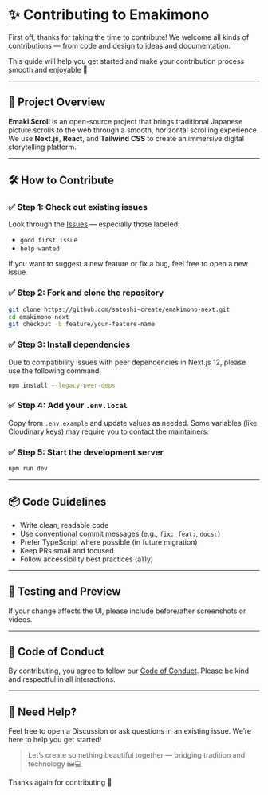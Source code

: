 # ✨ Contributing to Emakimono

First off, thanks for taking the time to contribute! We welcome all kinds of contributions — from code and design to ideas and documentation.

This guide will help you get started and make your contribution process smooth and enjoyable 🚀

---

## 🧭 Project Overview

**Emaki Scroll** is an open-source project that brings traditional Japanese picture scrolls to the web through a smooth, horizontal scrolling experience. We use **Next.js**, **React**, and **Tailwind CSS** to create an immersive digital storytelling platform.

---

## 🛠 How to Contribute

### ✅ Step 1: Check out existing issues
Look through the [Issues](https://github.com/satoshi-create/emakimono-next/issues) — especially those labeled:
- `good first issue`
- `help wanted`

If you want to suggest a new feature or fix a bug, feel free to open a new issue.

### ✅ Step 2: Fork and clone the repository
```bash
git clone https://github.com/satoshi-create/emakimono-next.git
cd emakimono-next
git checkout -b feature/your-feature-name
```

### ✅ Step 3: Install dependencies

Due to compatibility issues with peer dependencies in Next.js 12, please use the following command:

```bash
npm install --legacy-peer-deps
```

### ✅ Step 4: Add your `.env.local`
Copy from `.env.example` and update values as needed. Some variables (like Cloudinary keys) may require you to contact the maintainers.

### ✅ Step 5: Start the development server
```bash
npm run dev
```

---

## 📦 Code Guidelines

- Write clean, readable code
- Use conventional commit messages (e.g., `fix:`, `feat:`, `docs:`)
- Prefer TypeScript where possible (in future migration)
- Keep PRs small and focused
- Follow accessibility best practices (a11y)

---

## 🧪 Testing and Preview
If your change affects the UI, please include before/after screenshots or videos.

---

## 🤝 Code of Conduct

By contributing, you agree to follow our [Code of Conduct](./CODE_OF_CONDUCT).
Please be kind and respectful in all interactions.

---

## 🙋 Need Help?

Feel free to open a Discussion or ask questions in an existing issue.
We’re here to help you get started!

> Let’s create something beautiful together — bridging tradition and technology 🖼️💻

Thanks again for contributing 💫

